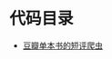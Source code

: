 # 代码目录

* [豆瓣单本书的短评爬虫](https://github.com/bighuang624/Python-Learning/blob/master/code/douban_comment_spider.py)

